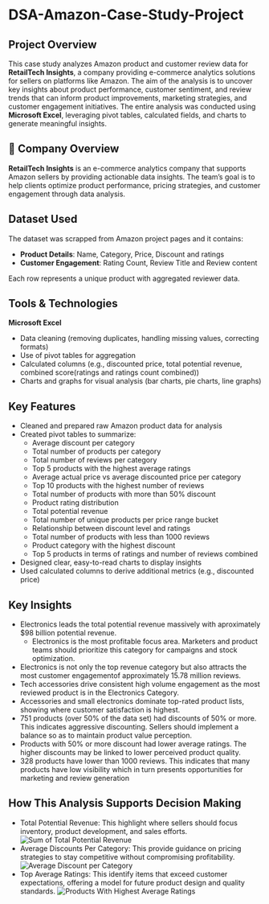 # DSA-Amazon-Case-Study-Project
## Project Overview
This case study analyzes Amazon product and customer review data for **RetailTech Insights**, a company providing e-commerce analytics solutions for sellers on platforms like Amazon. The aim of the analysis is to uncover key insights about product performance, customer sentiment, and review trends that can inform product improvements, marketing strategies, and customer engagement initiatives. The entire analysis was conducted using **Microsoft Excel**, leveraging pivot tables, calculated fields, and charts to generate meaningful insights.
## 📝 Company Overview
**RetailTech Insights** is an e-commerce analytics company that supports Amazon sellers by providing actionable data insights. The team’s goal is to help clients optimize product performance, pricing strategies, and customer engagement through data analysis.
## Dataset Used
The dataset was scrapped from Amazon project pages and it contains:
- **Product Details**: Name, Category, Price, Discount and ratings
- **Customer Engagement**: Rating Count, Review Title and Review content

Each row represents a unique product with aggregated reviewer data.
## Tools & Technologies
 **Microsoft Excel**
  - Data cleaning (removing duplicates, handling missing values, correcting formats)
  - Use of pivot tables for aggregation
  - Calculated columns (e.g., discounted price, total potential revenue, combined score(ratings and ratings count combined))
  - Charts and graphs for visual analysis (bar charts, pie charts, line graphs)
## Key Features
- Cleaned and prepared raw Amazon product data for analysis
- Created pivot tables to summarize:
  - Average discount per category
  - Total number of products per category
  - Total number of reviews per category
  - Top 5 products with the highest average ratings
  - Average actual price vs average discounted price per category
  - Top 10 products with the highest number of reviews
  - Total number of products with more than 50% discount
  - Product rating distribution
  - Total potential revenue
  - Total number of unique products per price range bucket
  - Relationship between discount level and ratings
  - Total number of products with less than 1000 reviews
  - Product category with the highest discount
  - Top 5 products in terms of ratings and number of reviews combined
- Designed clear, easy-to-read charts to display insights
- Used calculated columns to derive additional metrics (e.g., discounted price)
## Key Insights
- Electronics leads the total potential revenue massively with aproximately $98 billion potential revenue.
  - Electronics is the most profitable focus area. Marketers and product teams should prioritize this category for campaigns and stock optimization.
- Electronics is not only the top revenue category but also attracts the most customer engagementof approximately 15.78 million reviews.
- Tech accessories drive consistent high volume engagement as the most reviewed product is in the Electronics Category.
- Accessories and small electronics dominate top-rated product lists, showing where customer satisfaction is highest.
- 751 products (over 50% of the data set) had discounts of 50% or more. This indicates aggressive discounting. Sellers should implement a balance so as to maintain product value perception.
 - Products with 50% or more discount had lower average ratings. The higher discounts may be linked to lower perceived product quality.
- 328 products have lower than 1000 reviews. This indicates that many products have low visibility which in turn presents opportunities for marketing and review generation

## How This Analysis Supports Decision Making
- Total Potential Revenue: This highlight where sellers should focus inventory, product development, and sales efforts.
  ![Sum of Total Potential Revenue](Amazon_visuals/Sum_of_Total_Potential_Revenue.png)
- Average Discounts Per Category: This provide guidance on pricing strategies to stay competitive without compromising profitability.
  ![Average Discount per Category](Amazon_visuals/Average_Discount_per_Category.png)
- Top Average Ratings: This identify items that exceed customer expectations, offering a model for future product design and quality standards.
  ![Products With Highest Average Ratings](Amazon_visuals/Products_With_Highest_Average_Ratings.png)
  
